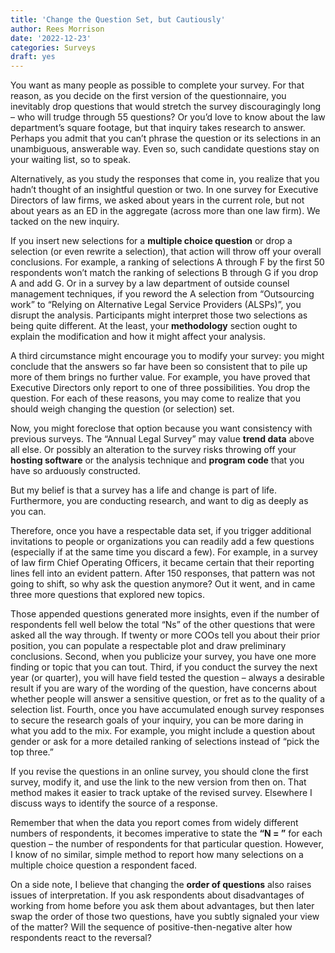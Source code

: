```yaml
---
title: 'Change the Question Set, but Cautiously'
author: Rees Morrison
date: '2022-12-23'
categories: Surveys
draft: yes
---
```


You want as many people as possible to complete your survey.  For that reason, as you decide on the first version of the questionnaire, you inevitably drop questions that would stretch the survey discouragingly long – who will trudge through 55 questions?  Or you’d love to know about the law department’s square footage, but that inquiry takes research to answer.  Perhaps you admit that you can’t phrase the question or its selections in an unambiguous, answerable way.  Even so, such candidate questions stay on your waiting list, so to speak.  

Alternatively, as you study the responses that come in, you realize that you hadn’t thought of an insightful question or two.   In one survey for Executive Directors of law firms, we asked about years in the current role, but not about years as an ED in the aggregate (across more than one law firm).   We tacked on the new inquiry.

If you insert new selections for a **multiple choice question** or drop a selection (or even rewrite a selection), that action will throw off your overall conclusions.  For example, a ranking of selections A through F by the first 50 respondents won’t match the ranking of selections B through G if you drop A and add G.   Or in a survey by a law department of outside counsel management techniques, if you reword the A selection from “Outsourcing work” to “Relying on Alternative Legal Service Providers (ALSPs)”, you disrupt the analysis.  Participants might interpret those two selections as being quite different.  At the least, your **methodology** section ought to explain the modification and how it might affect your analysis.

A third circumstance might encourage you to modify your survey: you might conclude that the answers so far have been so consistent that to pile up more of them brings no further value.  For example, you have proved that Executive Directors only report to one of three possibilities.    You drop the question.  For each of these reasons, you may come to realize that you should weigh changing the question (or selection) set.

Now, you might foreclose that option because you want consistency with previous surveys.  The “Annual Legal Survey” may value **trend data** above all else.  Or possibly an alteration to the survey risks throwing off your **hosting software** or the analysis technique and **program code** that you have so arduously constructed.

But my belief is that a survey has a life and change is part of life.  Furthermore, you are conducting research, and want to dig as deeply as you can.

Therefore, once you have a respectable data set, if you trigger additional invitations to people or organizations you can readily add a few questions (especially if at the same time you discard a few).  For example, in a survey of law firm Chief Operating Officers, it became certain that their reporting lines fell into an evident pattern.  After 150 responses, that pattern was not going to shift, so why ask the question anymore?  Out it went, and in came three more questions that explored new topics.

Those appended questions generated more insights, even if the number of respondents fell well below the total “Ns” of the other questions that were asked all the way through.  If twenty or more COOs tell you about their prior position, you can populate a respectable plot and draw preliminary conclusions. Second, when you publicize your survey, you have one more finding or topic that you can tout. Third, if you conduct the survey the next year (or quarter), you will have field tested the question – always a desirable result if you are wary of the wording of the question, have concerns about whether people will answer a sensitive question, or fret as to the quality of a selection list.  Fourth, once you have accumulated enough survey responses to secure the research goals of your inquiry, you can be more daring in what you add to the mix.  For example, you might include a question about gender or ask for a more detailed ranking of selections instead of “pick the top three.”

If you revise the questions in an online survey, you should clone the first survey, modify it, and use the link to the new version from then on.  That method makes it easier to track uptake of the revised survey.  Elsewhere I discuss ways to identify the source of a response.   

Remember that when the data you report comes from widely different numbers of respondents, it becomes imperative to state the **“N = ”** for each question – the number of respondents for that particular question.  However, I know of no similar, simple method to report how many selections on a multiple choice question a respondent faced.

On a side note, I believe that changing the **order of questions** also raises issues of interpretation.  If you ask respondents about disadvantages of working from home before you ask them about advantages, but then later swap the order of those two questions, have you subtly signaled your view of the matter?  Will the sequence of positive-then-negative alter how respondents react to the reversal?

